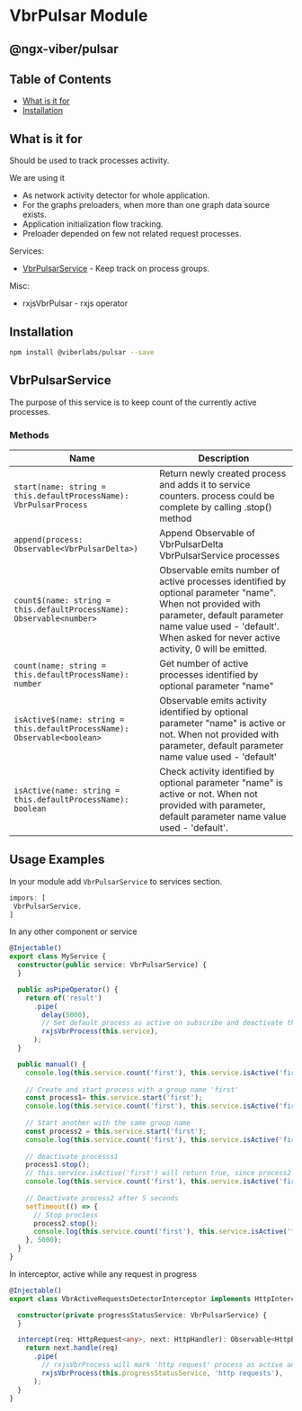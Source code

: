 # VbrPulsar Module

## @ngx-viber/pulsar

## Table of Contents
* [What is it for](#what-is-it-for)
* [Installation](#installation)

## What is it for
Should be used to track processes activity.

We are using it
* As network activity detector for whole application.
* For the graphs preloaders, when more than one graph data source exists.
* Application initialization flow tracking.
* Preloader depended on few not related request processes.

Services:
* [VbrPulsarService](#VbrPulsarService) - Keep track on process groups.

Misc:
* rxjsVbrPulsar - rxjs operator

## Installation
```bash
npm install @viberlabs/pulsar --save
```

## VbrPulsarService
The purpose of this service is to keep count of the currently active processes.

### Methods
| Name | Description |
|------|-------------|
| ```start(name: string = this.defaultProcessName): VbrPulsarProcess ``` |  Return newly created process and adds it to service counters. process could be complete by calling .stop() method | 
| ```append(process: Observable<VbrPulsarDelta>) ``` |  Append Observable of VbrPulsarDelta VbrPulsarService processes |
| ```count$(name: string = this.defaultProcessName): Observable<number> ``` |  Observable emits number of active processes identified by optional parameter "name". When not provided with parameter, default parameter name value used - 'default'. When asked for never active activity, 0 will be emitted.
| ```count(name: string = this.defaultProcessName): number``` | Get number of active processes identified by optional parameter "name" |
| ```isActive$(name: string = this.defaultProcessName): Observable<boolean>``` | Observable emits activity identified by optional parameter "name" is active or not. When not provided with parameter, default parameter name value used - 'default' |
| ```isActive(name: string = this.defaultProcessName): boolean``` | Check activity identified by optional parameter "name" is active or not. When not provided with parameter, default parameter name value used - 'default'. |


## Usage Examples

In your module add `VbrPulsarService` to services section.
```typescript
impors: [
 VbrPulsarService,
]
```

In any other component or service
```typescript
@Injectable()
export class MyService {
  constructor(public service: VbrPulsarService) {
  }

  public asPipeOperator() {
    return of('result')
      .pipe(
        delay(5000),
        // Set default process as active on subscribe and deactivate the moment observable resolved or error throwed
        rxjsVbrProcess(this.service),
      );
  }

  public manual() {
    console.log(this.service.count('first'), this.service.isActive('first')); // Output: 0, false
    
    // Create and start process with a group name 'first'
    const process1= this.service.start('first');
    console.log(this.service.count('first'), this.service.isActive('first')); // Output: 1, true
    
    // Start another with the same group name
    const process2 = this.service.start('first');
    console.log(this.service.count('first'), this.service.isActive('first')); // Output: 2, true
    
    // deactivate processs1 
    process1.stop();
    // this.service.isActive('first') will return true, since process2 is still active 
    console.log(this.service.count('first'), this.service.isActive('first')); // Output: 1, true
    
    // Deactivate process2 after 5 seconds
    setTimeout(() => {
      // Stop proc1ess
      process2.stop();
      console.log(this.service.count('first'), this.service.isActive('first')); // Output: 0, false
    }, 5000);
  }
}

```

In interceptor, active while any request in progress
```typescript
@Injectable()
export class VbrActiveRequestsDetectorInterceptor implements HttpInterceptor {

  constructor(private progressStatusService: VbrPulsarService) {
  }

  intercept(req: HttpRequest<any>, next: HttpHandler): Observable<HttpEvent<any>> {
    return next.handle(req)
      .pipe(
        // rxjsVbrProcess will mark 'http request' process as active and will deactivate it when request is done
        rxjsVbrProcess(this.progressStatusService, 'http requests'),
      );
  }
}
```
